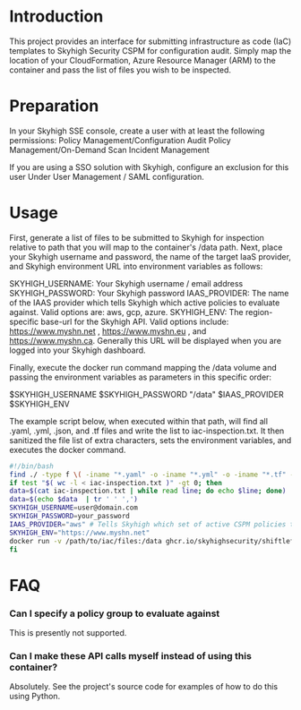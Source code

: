 # Introduction
This project provides an interface for submitting infrastructure as code (IaC) templates to Skyhigh Security CSPM for configuration audit. Simply map the location of your CloudFormation, Azure Resource Manager (ARM) to the container and pass the list of files you wish to be inspected.

# Preparation
In your Skyhigh SSE console, create a user with at least the following permissions:
  Policy Management/Configuration Audit
  Policy Management/On-Demand Scan
  Incident Management
  
If you are using a SSO solution with Skyhigh, configure an exclusion for this user Under User Management / SAML configuration.

# Usage

First, generate a list of files to be submitted to Skyhigh for inspection relative to path that you will map to the container's /data path. Next, place your Skyhigh username and password, the name of the target IaaS provider, and Skyhigh environment URL into environment variables as follows:

SKYHIGH_USERNAME: Your Skyhigh username / email address
SKYHIGH_PASSWORD: Your Skyhigh password
IAAS_PROVIDER: The name of the IAAS provider which tells Skyhigh which active policies to evaluate against. Valid options are: aws, gcp, azure.
SKYHIGH_ENV: The region-specific base-url for the Skyhigh API. Valid options include: https://www.myshn.net , https://www.myshn.eu , and https://www.myshn.ca. Generally this URL will be displayed when you are logged into your Skyhigh dashboard. 

Finally, execute the docker run command mapping the /data volume and passing the environment variables as parameters in this specific order:

<docker run command> <list of files> $SKYHIGH_USERNAME $SKYHIGH_PASSWORD "/data" $IAAS_PROVIDER $SKYHIGH_ENV

The example script below, when executed within that path, will find all .yaml, .yml, .json, and .tf files and write the list to iac-inspection.txt. It then sanitized the file list of extra characters, sets the environment variables, and executes the docker command.

``` bash
#!/bin/bash
find ./ -type f \( -iname "*.yaml" -o -iname "*.yml" -o -iname "*.tf" -o -iname "*.json" \) > iac-inspection.txt
if test "$( wc -l < iac-inspection.txt )" -gt 0; then
data=$(cat iac-inspection.txt | while read line; do echo $line; done)
data=$(echo $data  | tr ' ' ',')
SKYHIGH_USERNAME=user@domain.com
SKYHIGH_PASSWORD=your_password
IAAS_PROVIDER="aws" # Tells Skyhigh which set of active CSPM policies to execute against.  Valid options are aws, gcp, or azure.
SKYHIGH_ENV="https://www.myshn.net"
docker run -v /path/to/iac/files:/data ghcr.io/skyhighsecurity/shiftleft-docker-image:latest $data $SKYHIGH_USERNAME $SKYHIGH_PASSWORD "/data" $IAAS_PROVIDER $SKYHIGH_ENV
fi
```

# FAQ
### Can I specify a policy group to evaluate against
This is presently not supported.

### Can I make these API calls myself instead of using this container?
Absolutely. See the project's source code for examples of how to do this using Python.
